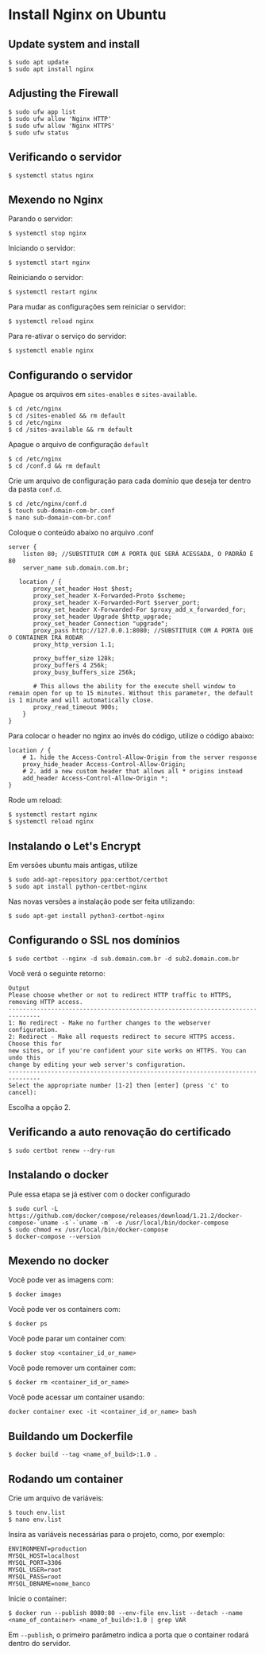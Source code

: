 # Install Nginx on Ubuntu

## Update system and install
```
$ sudo apt update
$ sudo apt install nginx
```

## Adjusting the Firewall

```
$ sudo ufw app list
$ sudo ufw allow 'Nginx HTTP'
$ sudo ufw allow 'Nginx HTTPS'
$ sudo ufw status
```

## Verificando o servidor

```
$ systemctl status nginx
```

## Mexendo no Nginx

Parando o servidor:
```
$ systemctl stop nginx
```

Iniciando o servidor:
```
$ systemctl start nginx
```

Reiniciando o servidor:
```
$ systemctl restart nginx
```

Para mudar as configurações sem reiniciar o servidor:
```
$ systemctl reload nginx
```

Para re-ativar o serviço do servidor:
```
$ systemctl enable nginx
```

## Configurando o servidor

Apague os arquivos em `sites-enables` e `sites-available`.

```
$ cd /etc/nginx
$ cd /sites-enabled && rm default
$ cd /etc/nginx
$ cd /sites-available && rm default
```
Apague o arquivo de configuração `default`

```
$ cd /etc/nginx
$ cd /conf.d && rm default
```

Crie um arquivo de configuração para cada domínio que deseja ter dentro da pasta `conf.d`.

```
$ cd /etc/nginx/conf.d
$ touch sub-domain-com-br.conf
$ nano sub-domain-com-br.conf
```

Coloque o conteúdo abaixo no arquivo .conf

```
server {
    listen 80; //SUBSTITUIR COM A PORTA QUE SERÁ ACESSADA, O PADRÃO É 80
    server_name sub.domain.com.br;

   location / {
       proxy_set_header Host $host;
       proxy_set_header X-Forwarded-Proto $scheme;
       proxy_set_header X-Forwarded-Port $server_port;
       proxy_set_header X-Forwarded-For $proxy_add_x_forwarded_for;
       proxy_set_header Upgrade $http_upgrade;
       proxy_set_header Connection "upgrade";
       proxy_pass http://127.0.0.1:8080; //SUBSTITUIR COM A PORTA QUE O CONTAINER IRÁ RODAR
       proxy_http_version 1.1;

       proxy_buffer_size 128k;
       proxy_buffers 4 256k;
       proxy_busy_buffers_size 256k;

       # This allows the ability for the execute shell window to remain open for up to 15 minutes. Without this parameter, the default is 1 minute and will automatically close.
       proxy_read_timeout 900s;
    }
}
```

Para colocar o header no nginx ao invés do código, utilize o código abaixo:

```
location / {
    # 1. hide the Access-Control-Allow-Origin from the server response
    proxy_hide_header Access-Control-Allow-Origin;
    # 2. add a new custom header that allows all * origins instead
    add_header Access-Control-Allow-Origin *;
}
```

Rode um reload:

```
$ systemctl restart nginx
$ systemctl reload nginx
```

## Instalando o Let's Encrypt

Em versões ubuntu mais antigas, utilize
```
$ sudo add-apt-repository ppa:certbot/certbot
$ sudo apt install python-certbot-nginx
```

Nas novas versões a instalação pode ser feita utilizando:
```
$ sudo apt-get install python3-certbot-nginx
```

## Configurando o SSL nos domínios

```
$ sudo certbot --nginx -d sub.domain.com.br -d sub2.domain.com.br
```

Você verá o seguinte retorno:

```
Output
Please choose whether or not to redirect HTTP traffic to HTTPS, removing HTTP access.
-------------------------------------------------------------------------------
1: No redirect - Make no further changes to the webserver configuration.
2: Redirect - Make all requests redirect to secure HTTPS access. Choose this for
new sites, or if you're confident your site works on HTTPS. You can undo this
change by editing your web server's configuration.
-------------------------------------------------------------------------------
Select the appropriate number [1-2] then [enter] (press 'c' to cancel):
```

Escolha a opção 2.

## Verificando a auto renovação do certificado

```
$ sudo certbot renew --dry-run
```

## Instalando o docker

Pule essa etapa se já estiver com o docker configurado

```
$ sudo curl -L https://github.com/docker/compose/releases/download/1.21.2/docker-compose-`uname -s`-`uname -m` -o /usr/local/bin/docker-compose
$ sudo chmod +x /usr/local/bin/docker-compose
$ docker-compose --version
```

## Mexendo no docker

Você pode ver as imagens com:
```
$ docker images
```

Você pode ver os containers com:
```
$ docker ps
```

Você pode parar um container com:
```
$ docker stop <container_id_or_name>
```

Você pode remover um container com:
```
$ docker rm <container_id_or_name>
```

Você pode acessar um container usando:
```
docker container exec -it <container_id_or_name> bash
```

## Buildando um Dockerfile

```
$ docker build --tag <name_of_build>:1.0 .
```

## Rodando um container

Crie um arquivo de variáveis:
```
$ touch env.list
$ nano env.list
```

Insira as variáveis necessárias para o projeto, como, por exemplo:
```
ENVIRONMENT=production
MYSQL_HOST=localhost
MYSQL_PORT=3306
MYSQL_USER=root
MYSQL_PASS=root
MYSQL_DBNAME=nome_banco
```

Inicie o container:
```
$ docker run --publish 8080:80 --env-file env.list --detach --name <name_of_container> <name_of_build>:1.0 | grep VAR
```

Em `--publish`, o primeiro parâmetro indica a porta que o container rodará dentro do servidor.
